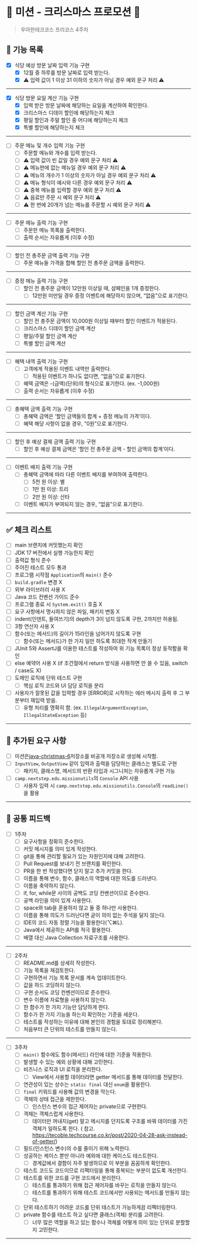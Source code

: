 # 🎄 미션 - 크리스마스 프로모션 🎄

> 우아한테크코스 프리코스 4주차

## 🚀 기능 목록

- [X] 식당 예상 방문 날짜 입력 기능 구현
    - [X] 12월 중 하루를 방문 날짜로 입력 받는다.
    - [X] ⚠️ 입력 값이 1 이상 31 이하의 숫자가 아닐 경우 예외 문구 처리 ⚠️

---

- [X] 식당 방문 요일 계산 기능 구현
    - [X] 입력 받은 방문 날짜에 해당하는 요일을 계산하여 확인한다.
    - [X] 크리스마스 디데이 할인에 해당하는지 체크
    - [X] 평일 할인과 주말 할인 중 어디에 해당하는지 체크
    - [X] 특별 할인에 해당하는지 체크

---

- [ ] 주문 메뉴 및 개수 입력 기능 구현
    - [ ] 주문할 메뉴와 개수를 입력 받는다.
    - [ ] ⚠️ 입력 값이 빈 값일 경우 예외 문구 처리 ⚠️
    - [ ] ⚠️ 메뉴판에 없는 메뉴일 경우 예외 문구 처리 ⚠️
    - [ ] ⚠️ 메뉴의 개수가 1 이상의 숫자가 아닐 경우 예외 문구 처리 ⚠️
    - [ ] ⚠️ 메뉴 형식이 예시와 다른 경우 예외 문구 처리 ⚠️
    - [ ] ⚠️ 중복 메뉴를 입력할 경우 예외 문구 처리 ⚠️
    - [ ] ⚠️ 음료만 주문 시 예외 문구 처리 ⚠️
    - [ ] ⚠️ 한 번에 20개가 넘는 메뉴를 주문할 시 예외 문구 처리 ⚠️

---

- [ ] 주문 메뉴 출력 기능 구현
    - [ ] 주문한 메뉴 목록을 출력한다.
    - [ ] 출력 순서는 자유롭게 (이후 수정)

---

- [ ] 할인 전 총주문 금액 출력 기능 구현
    - [ ] 주문 메뉴들 가격을 합해 할인 전 총주문 금액을 출력한다.

---

- [ ] 증정 메뉴 출력 기능 구현
    - [ ] 할인 전 총주문 금액이 12만원 이상일 때, 샴페인을 1개 증정한다.
        - [ ] 12만원 미만일 경우 증정 이벤트에 해당하지 않으며, “없음”으로 표기한다.

---

- [ ] 할인 금액 계산 기능 구현
    - [ ] 할인 전 총주문 금액이 10,000원 이상일 때부터 할인 이벤트가 적용된다.
    - [ ] 크리스마스 디데이 할인 금액 계산
    - [ ] 평일/주말 할인 금액 계산
    - [ ] 특별 할인 금액 계산

---

- [ ] 혜택 내역 출력 기능 구현
    - [ ] 고객에게 적용된 이벤트 내역만 출력한다.
        - [ ] 적용된 이벤트가 하나도 없다면, “없음”으로 표기한다.
    - [ ] 혜택 금액은 -(금액)(단위)의 형식으로 표기한다. (ex. -1,000원)
    - [ ] 출력 순서는 자유롭게 (이후 수정)

---

- [ ] 총혜택 금액 출력 기능 구현
    - [ ] 총혜택 금액은 ‘할인 금액들의 합계 + 증정 메뉴의 가격’이다.
    - [ ] 혜택 해당 사항이 없을 경우, “0원”으로 표기한다.

---

- [ ] 할인 후 예상 결제 금액 출력 기능 구현
    - [ ] 할인 후 예상 결제 금액은 ‘할인 전 총주문 금액 - 할인 금액의 합계’이다.

---

- [ ] 이벤트 배지 출력 기능 구현
    - [ ] 총혜택 금액에 따라 다른 이벤트 배지를 부여하여 출력한다.
        - [ ] 5천 원 이상: 별
        - [ ] 1만 원 이상: 트리
        - [ ] 2만 원 이상: 산타
    - [ ] 이벤트 배지가 부여되지 않는 경우, “없음”으로 표기한다.

---

## ✅ 체크 리스트

- [ ] main 브랜치에 커밋했는지 확인
- [ ] JDK 17 버전에서 실행 가능한지 확인
- [ ] 출력값 형식 준수
- [ ] 주어진 테스트 모두 통과
- [ ] 프로그램 시작점 `Application`의 `main()` 준수
- [ ] `build.gradle` 변경 X
- [ ] 외부 라이브러리 사용 X
- [ ] Java 코드 컨벤션 가이드 준수
- [ ] 프로그램 종료 시 `System.exit()` 호출 X
- [ ] 요구 사항에서 명시하지 않은 파일, 패키지 변동 X
- [ ] indent(인덴트, 들여쓰기)의 depth가 3이 넘지 않도록 구현, 2까지만 허용됨.
- [ ] 3항 연산자 사용 X
- [ ] 함수(또는 메서드)의 길이가 15라인을 넘어가지 않도록 구현
    - [ ] 함수(또는 메서드)가 한 가지 일만 하도록 최대한 작게 만들기
- [ ] JUnit 5와 AssertJ를 이용한 테스트를 작성하여 위 기능 목록이 정상 동작함을 확인
- [ ] else 예약어 사용 X (if 조건절에서 return 방식을 사용하면 안 쓸 수 있음, switch / case도 X)
- [ ] 도메인 로직에 단위 테스트 구현
    - [ ] 핵심 로직 코드와 UI 담당 로직을 분리
- [ ] 사용자가 잘못된 값을 입력할 경우 [ERROR]로 시작하는 에러 메시지 출력 후 그 부분부터 재입력 받음.
    - [ ] 유형 처리를 명확히 함. (ex. `IllegalArgumentException`, `IllegalStateException` 등)

---

## 🚨 추가된 요구 사항

- [ ] 미션은[java-christmas-6](https://github.com/woowacourse-precourse/java-christmas-6)저장소를 비공개 저장소로 생성해 시작함.
- [ ] `InputView`, `OutputView` 같이 입력과 출력을 담당하는 클래스는 별도로 구현
    - [ ] 패키지, 클래스명, 메서드의 반환 타입과 시그니처는 자유롭게 구현 가능
- [ ] `camp.nextstep.edu.missionutils`의 `Console` API 사용
    - [ ] 사용자 입력 시 `camp.nextstep.edu.missionutils.Console`의 `readLine()`을 활용

---

## 📮 공통 피드백

- [ ] 1주차
    - [ ] 요구사항을 정확히 준수한다.
    - [ ] 커밋 메시지를 의미 있게 작성한다.
    - [ ] git을 통해 관리할 필요가 있는 자원인지에 대해 고려한다.
    - [ ] Pull Request를 보내기 전 브랜치를 확인한다.
    - [ ] PR을 한 번 작성했다면 닫지 말고 추가 커밋을 한다.
    - [ ] 이름을 통해 변수, 함수, 클래스의 역할에 대한 의도를 드러낸다.
    - [ ] 이름을 축약하지 않는다.
    - [ ] if, for, while문 사이의 공백도 코딩 컨벤션이므로 준수한다.
    - [ ] 공백 라인을 의미 있게 사용한다.
    - [ ] space와 tab을 혼용하지 않고 둘 중 하나만 사용한다.
    - [ ] 이름을 통해 의도가 드러난다면 굳이 의미 없는 주석을 달지 않는다.
    - [ ] IDE의 코드 자동 정렬 기능을 활용한다(⌥⌘L).
    - [ ] Java에서 제공하는 API를 적극 활용한다.
    - [ ] 배열 대신 Java Collection 자료구조를 사용한다.

---

- [ ] 2주차
    - [ ] README.md를 상세히 작성한다.
    - [ ] 기능 목록을 재검토한다.
    - [ ] 구현하면서 기능 목록 문서를 계속 업데이트한다.
    - [ ] 값을 하드 코딩하지 않는다.
    - [ ] 구현 순서도 코딩 컨벤션이므로 준수한다.
    - [ ] 변수 이름에 자료형을 사용하지 않는다.
    - [ ] 한 함수가 한 가지 기능만 담당하게 한다.
    - [ ] 함수가 한 가지 기능을 하는지 확인하는 기준을 세운다.
    - [ ] 테스트를 작성하는 이유에 대해 본인의 경험을 토대로 정리해본다.
    - [ ] 처음부터 큰 단위의 테스트를 만들지 않는다.

---

- [ ] 3주차
    - [ ] `main()` 함수에도 함수(메서드) 라인에 대한 기준을 적용한다.
    - [ ] 발생할 수 있는 예외 상황에 대해 고민한다.
    - [ ] 비즈니스 로직과 UI 로직을 분리한다.
        - [ ] View에서 사용할 데이터라면 getter 메서드를 통해 데이터를 전달한다.
    - [ ] 연관성이 있는 상수는 `static final` 대신 `enum`을 활용한다.
    - [ ] `final` 키워드를 사용해 값의 변경을 막는다.
    - [ ] 객체의 상태 접근을 제한한다.
        - [ ] 인스턴스 변수의 접근 제어자는 private으로 구현한다.
    - [ ] 객체는 객체스럽게 사용한다.
        - [ ] 데이터만 꺼내지(get) 말고 메시지를 던지도록 구조를 바꿔 데이터를 가진 객체가 일하도록 한다. (
          참고. https://tecoble.techcourse.co.kr/post/2020-04-28-ask-instead-of-getter/)
    - [ ] 필드(인스턴스 변수)의 수를 줄이기 위해 노력한다.
    - [ ] 성공하는 케이스 뿐만 아니라 예외에 대한 케이스도 테스트한다.
        - [ ] 경계값에서 결함이 자주 발생하므로 이 부분을 꼼꼼하게 확인한다.
    - [ ] 테스트 코드도 코드이므로 리팩터링을 통해 중복되는 부분이 없도록 개선한다.
    - [ ] 테스트를 위한 코드를 구현 코드에서 분리한다.
        - [ ] 테스트를 통과하기 위해 접근 제어자를 바꾸는 로직을 만들지 않는다.
        - [ ] 테스트를 통과하기 위해 테스트 코드에서만 사용되는 메서드를 만들지 않는다.
    - [ ] 단위 테스트하기 어려운 코드를 단위 테스트가 가능하게끔 리팩터링한다.
    - [ ] private 함수를 테스트 하고 싶다면 클래스(객체) 분리를 고려한다.
        - [ ] 너무 많은 역할을 하고 있는 함수나 객체를 어떻게 의미 있는 단위로 분할할지 고민한다.

---